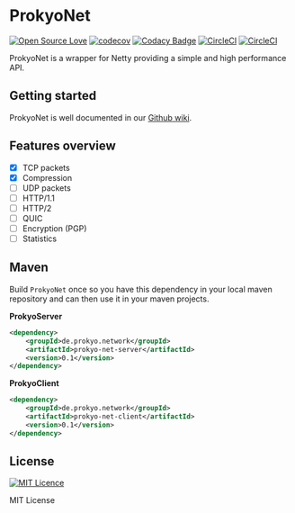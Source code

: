 # ProkyoNet
[![Open Source Love](https://badges.frapsoft.com/os/v2/open-source.svg?v=103)](https://github.com/ellerbrock/open-source-badges/)
[![codecov](https://codecov.io/gh/Prokyo/ProkyoNet/branch/develop/graph/badge.svg)](https://codecov.io/gh/Prokyo/ProkyoNet)
[![Codacy Badge](https://api.codacy.com/project/badge/Grade/8bc600f901f84de1aa4202ddd7a876f0)](https://app.codacy.com/app/Microsamp/ProkyoNet?utm_source=github.com&utm_medium=referral&utm_content=Prokyo/ProkyoNet&utm_campaign=Badge_Grade_Settings)
[![CircleCI](https://circleci.com/gh/Prokyo/ProkyoNet/tree/develop.svg?style=svg)](https://circleci.com/gh/Prokyo/ProkyoNet/tree/develop)
[![CircleCI](https://circleci.com/gh/Prokyo/ProkyoNet/tree/master.svg?style=svg)](https://circleci.com/gh/Prokyo/ProkyoNet/tree/master)

ProkyoNet is a wrapper for Netty providing a simple and high performance API.

## Getting started

ProkyoNet is well documented in our [Github wiki](https://github.com/Prokyo/ProkyoNet/wiki).

## Features overview

- [x] TCP packets
- [x] Compression
- [ ] UDP packets
- [ ] HTTP/1.1
- [ ] HTTP/2
- [ ] QUIC
- [ ] Encryption (PGP)
- [ ] Statistics

## Maven

Build `ProkyoNet` once so you have this dependency in your local maven repository and can then use it in your maven projects.

**ProkyoServer**
```xml
<dependency>
	<groupId>de.prokyo.network</groupId>
	<artifactId>prokyo-net-server</artifactId>
	<version>0.1</version>
</dependency>
```

**ProkyoClient**
```xml
<dependency>
	<groupId>de.prokyo.network</groupId>
	<artifactId>prokyo-net-client</artifactId>
	<version>0.1</version>
</dependency>
```

## License
[![MIT Licence](https://badges.frapsoft.com/os/mit/mit.svg?v=103)](https://opensource.org/licenses/mit-license.php)

MIT License
